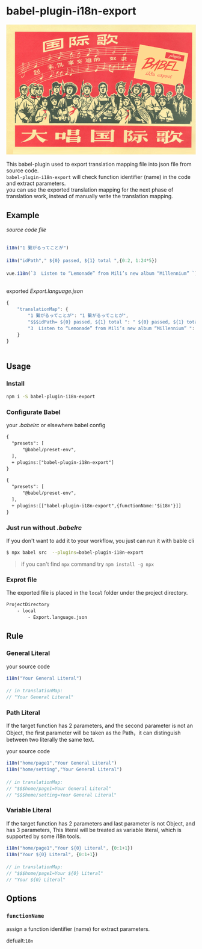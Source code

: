 # babel-plugin-i18n-export
<p align="center"> <img src="https://github.com/nullice/babel-plugin-i18n-export/raw/master/logo.png"> </p>

This babel-plugin used to export translation mapping file into json file from source code.  
`babel-plugin-i18n-export` will check  function identifier (name) in the code and extract parameters.  
you can use the exported translation mapping for the next phase of translation work, instead of manually write the translation mapping.


## Example
 

*source code file*
```js 

i18n("1 繋がるってことが")

i18n("idPath"," ${0} passed, ${1} total ",{0:2, 1:24*5})

vue.i18n(`3  Listen to “Lemonade” from Mili’s new album “Millennium” `)
 
```

exported *Export.language.json*

```js 
{
    "translationMap": {
        "1 繋がるってことが": "1 繋がるってことが",
        "$$$idPath= ${0} passed, ${1} total ": " ${0} passed, ${1} total ",
        "3  Listen to “Lemonade” from Mili’s new album “Millennium” ": "3  Listen to “Lemonade” from Mili’s new album “Millennium” ",
    }
}
 
```

## Usage

### Install

```bash
npm i -S babel-plugin-i18n-export
```


### Configurate Babel

your *.babelrc* or elsewhere babel config

```diff
{
  "presets": [
      "@babel/preset-env",
  ],
  + plugins:["babel-plugin-i18n-export"]
}
```


```diff
{
  "presets": [
      "@babel/preset-env",
  ],
  + plugins:[["babel-plugin-i18n-export",{functionName:'$i18n'}]]
}
```

### Just run without *.babelrc*

If you don't want to add it to your workflow, you just can run it with bable cli

```bash
$ npx babel src  --plugins=babel-plugin-i18n-export
```

> if you can't find `npx` command try `npm install -g npx`


### Exprot file

The exported file is placed in the `local` folder under the project directory.
``` bash
ProjectDirectory
    - local
        - Export.language.json

```


## Rule

### General Literal

your source code

```js
i18n("Your General Literal")

// in translationMap: 
// "Your General Literal"
```

### Path Literal
If the target function has 2 parameters, and the second parameter is not an Object, the first parameter will be taken as the Path，it can distinguish between two literally the same text.

your source code

```js
i18n("home/page1","Your General Literal")
i18n("home/setting","Your General Literal")

// in translationMap: 
// "$$$home/page1=Your General Literal"
// "$$$home/setting=Your General Literal" 
```

### Variable Literal

If the target function has 2 parameters and last parameter is not Object, and has 3 parameters, This literal will be treated as variable literal, which is supported by some i18n tools.

```js
i18n("home/page1","Your ${0} Literal", {0:1+1})
i18n("Your ${0} Literal", {0:1+1})

// in translationMap: 
// "$$$home/page1=Your ${0} Literal"
// "Your ${0} Literal"
```


## Options

### `functionName`
assign a function identifier (name) for extract parameters.

defualt:`18n`



